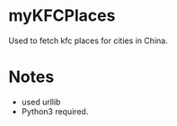 # myKFCPlaces
Used to fetch kfc places for cities in China.

# Notes
* used urllib 
* Python3 required.
